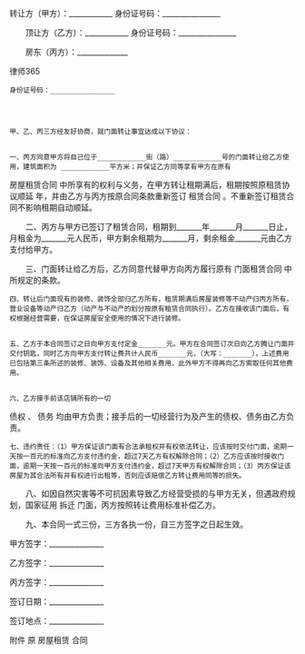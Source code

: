 
 


转让方（甲方）：____________
    身份证号码：________________


　　顶让方（乙方）：____________
    身份证号码：________________


　　房东（丙方）：______________




 
律师365






    身份证号码：________________




    甲、乙、丙三方经友好协商，就门面转让事宜达成以下协议：


    一、丙方同意甲方将自己位于____________街（路）____________号的门面转让给乙方使用，建筑面积为 ____________平方米；并保证乙方同等享有甲方在原有
房屋租赁合同
中所享有的权利与义务，在甲方转让租期满后，租期按照原租赁协议顺延 年，并由乙方与丙方按原合同条款重新签订
租赁合同
。不重新签订租赁合同不影响租期自动顺延。


　　二、丙方与甲方已签订了租赁合同，租期到_______年_______月_______日止，月租金为_______元人民币，甲方剩余租期为_______月，剩余租金_______元由乙方支付给甲方。


　　三、门面转让给乙方后，乙方同意代替甲方向丙方履行原有
门面租赁合同
中所规定的条款。 


    四、转让后门面现有的装修、装饰全部归乙方所有，租赁期满后房屋装修等不动产归丙方所有，营业设备等动产归乙方（动产与不动产的划分按原有租赁合同执行）。乙方在接收该门面后，有权根据经营需要，在保证房屋安全使用的情况下进行装修。


    五、乙方于本合同签订之日向甲方支付定金_______元。甲方在合同签订次日向乙方腾让门面并交付钥匙，同时乙方向甲方支付转让费共计人民币_______元，（大写：_______），上述费用已包括第三条所述的装修、装饰、设备及其他相关费用，此外甲方不得再向乙方索取任何其他费用。


    六、乙方接手前该店铺所有的一切
债权
、
债务
均由甲方负责；接手后的一切经营行为及产生的债权、债务由乙方负责。


    七、违约责任：（1）甲方保证该门面有合法承租权并有权依法转让，应该按时交付门面，逾期一天按一百元的标准向乙方支付违约金，超过7天乙方有权解除合同；（2）乙方应该按时接收门面，逾期一天按一百元的标准向甲方支付违约金，超过7天甲方有权解除合同；（3）丙方保证该房屋为其合法所有并有权进行出租等，否则应该赔偿乙方转让费用同等的损失。


　　八、如因自然灾害等不可抗因素导致乙方经营受损的与甲方无关，但遇政府规划，国家征用
拆迁
门面，丙方按照转让费用标准补偿乙方。


　　九、本合同一式三份，三方各执一份，自三方签字之日起生效。


 



 甲方签字：_______________
 
乙方签字：_______________
 
丙方签字：_______________
 
签订日期：_______________
 
签订地点：_______________
 


 
附件  原
房屋租赁
合同
 
 

 
 
 
  
 
  
 
   


   
 

   


   


   
 
 
  
 
 
 

